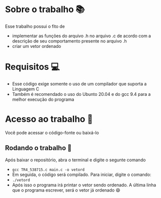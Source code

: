 # Sobre o trabalho :books:
Esse trabalho possui o fito de 
* implementar as funções do arquivo .h no arquivo .c de acordo com a descrição de seu comportamento presente no arquivo .h
* criar um vetor ordenado
# Requisitos :computer:
* Esse código exige somente o uso de um compilador que suporta a Linguagem C
* Também é recomendado o uso do Ubunto 20.04 e do gcc 9.4 para a melhor execução do programa
# Acesso ao trabalho :ledger:
Você pode acessar o código-fonte ou baixá-lo
## Rodando o trabalho :hammer:
Após baixar o repositório, abra o terminal e digite o segunte comando
- `gcc TR4_538715.c main.c -o vetord`
- Em seguida, o código será compilado. Para iniciar, digite o comando:
- `./vetord`
- Após isso o programa irá printar o vetor sendo ordenado. A última linha que o programa escrever, será o vetor já ordenado :smile:
